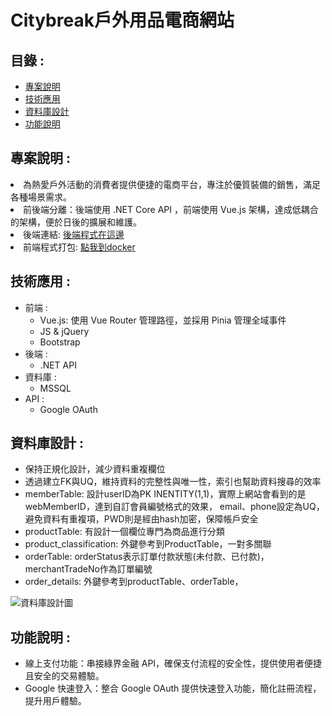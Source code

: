 <!DOCTYPE html>
<html lang="zh-Hant">

<head>
    <meta charset="UTF-8">
    <meta name="viewport" content="width=device-width, initial-scale=1.0">
</head>

<body>
    <h1>Citybreak戶外用品電商網站</h1>
    <h2>目錄 :</h2>
    <ul>
        <li><a href="#project-description">專案說明</a></li>
        <li><a href="#technology-application">技術應用</a></li>
        <li><a href="#database-design">資料庫設計</a></li>
        <li><a href="#function-description">功能說明</a></li>
    </ul>
    <h2 id="project-description">專案說明 : </h2>
    <li>為熱愛戶外活動的消費者提供便捷的電商平台，專注於優質裝備的銷售，滿足各種場景需求。</li>
    <li>前後端分離：後端使用 .NET Core API ，前端使用 Vue.js 架構，達成低耦合的架構，便於日後的擴展和維護。</li>
    <li>後端連結: <a href="https://github.com/Ting-s515/Citybreak_Backend">後端程式在這邊</a></li>
    <li>前端程式打包: <a href="https://hub.docker.com/repository/docker/tings515/hello/general">點我到docker</a></li>
    <h2 id="technology-application">技術應用 :</h2>
    <ul>
        <li>前端 :
            <ul>
                <li>Vue.js: 使用 Vue Router 管理路徑，並採用 Pinia 管理全域事件</li>
                <li>JS & jQuery</li>
                <li>Bootstrap</li>
            </ul>
        </li>
        <li>後端 :
            <ul>
                <li>.NET API</li>
            </ul>
        </li>
        <li>資料庫 :
            <ul>
                <li>MSSQL</li>
            </ul>
        </li>
        <li>API :
            <ul>
                <li>Google OAuth</li>
            </ul>
        </li>
    </ul>
    <h2 id="database-design">資料庫設計 :</h2>
    <ul>
        <li>保持正規化設計，減少資料重複欄位</li>
        <li>透過建立FK與UQ，維持資料的完整性與唯一性，索引也幫助資料搜尋的效率</li>
        <li>memberTable: 設計userID為PK INENTITY(1,1)，實際上網站會看到的是webMemberID，達到自訂會員編號格式的效果，
            email、phone設定為UQ，避免資料有重複項，PWD則是經由hash加密，保障帳戶安全</li>
        <li>productTable: 有設計一個欄位專門為商品進行分類</li>   
        <li>product_classification: 外鍵參考到ProductTable，一對多關聯</li> 
        <li>orderTable: orderStatus表示訂單付款狀態(未付款、已付款)，merchantTradeNo作為訂單編號</li>
        <li>order_details: 外鍵參考到productTable、orderTable，</li>
    </ul>
    <img src="https://i.imgur.com/Id9vN3b.png" alt="資料庫設計圖" style="max-width: 100%; height: auto;">
    <h2 id="function-description">功能說明 :</h2>
    <ul>
        <li>線上支付功能：串接綠界金融 API，確保支付流程的安全性，提供使用者便捷且安全的交易體驗。</li>
        <li>Google 快速登入：整合 Google OAuth 提供快速登入功能，簡化註冊流程，提升用戶體驗。</li>
    </ul>
</body>

</html>
